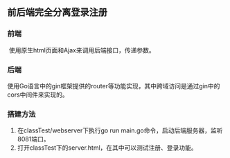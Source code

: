 ## 前后端完全分离登录注册

### 前端

​	使用原生html页面和Ajax来调用后端接口，传递参数。

### 后端

​	使用Go语言中的gin框架提供的router等功能实现，其中跨域访问是通过gin中的cors中间件来实现的。

### 搭建方法

1. 在classTest/webserver下执行go run main.go命令，启动后端服务器，监听8081端口。
2. 打开classTest下的server.html，在其中可以测试注册、登录功能。
